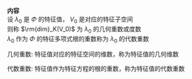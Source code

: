 **内容**  
设 $\lambda_0$ 是 $\Phi$ 的特征值， $V_0$ 是对应的特征子空间  
则称 $\rm{dim}_K(V_0)$ 为 $\lambda_0$ 的几何重数或度数  
 $\lambda_0$ 作为 $\Phi$ 的特征多项式根的重数称为 $\lambda_0$ 的代数重数  
  
几何重数: 特征值对应的特征空间的维数，称为特征值的几何维数  
  
代数重数: 特征值作为特征方程的根的重数，称为特征值的代数重数  
